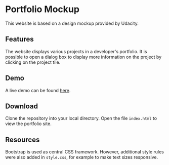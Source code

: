# Portfolio Mockup
This website is based on a design mockup provided by Udacity. 

## Features
The website displays various projects in a developer's portfolio. It is possible to open a dialog box to display more information on the project by clicking on the project tile.

## Demo
A live demo can be found [here](https://vivilearns2code.github.io/PortfolioMock/).

## Download
Clone the repository into your local directory. Open the file `index.html` to view the portfolio site.

## Resources
Bootstrap is used as central CSS framework. However, additional style rules were also added in `style.css`, for example to make text sizes responsive. 